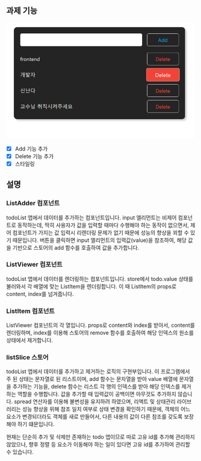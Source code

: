 ## 과제 기능
<img src="https://github.com/lybell-art/wanted-pre-onboarding-frontend-challenge-19/blob/main/result.png" width="500" >

- [x] Add 기능 추가
- [x] Delete 기능 추가
- [x] 스타일링

## 설명
### ListAdder 컴포넌트
todoList 앱에서 데이터를 추가하는 컴포넌트입니다.
input 엘리먼트는 비제어 컴포넌트로 동작하는데, 딱히 사용자가 값을 입력할 때마다 수행해야 하는 동작이 없으면서, 제어 컴포넌트가 가지는 값 입력시 리렌더링 문제가 없기 때문에 성능의 향상을 꾀할 수 있기 때문입니다.
버튼을 클릭하면 input 엘리먼트의 입력값(value)을 참조하여, 해당 값을 기반으로 스토어의 add 함수를 호출하여 값을 추가합니다.

### ListViewer 컴포넌트
todoList 앱에서 데이터를 렌더링하는 컴포넌트입니다.
store에서 todo.value 상태를 불러와서 각 배열에 맞는 ListItem을 렌더링합니다.
이 때 ListItem의 props로 content, index를 넘겨줍니다.

### ListItem 컴포넌트
ListViewer 컴포넌트의 각 열입니다.
props로 content와 index를 받아서, content를 렌더링하며, index를 이용해 스토어의 remove 함수를 호출하여 해당 인덱스의 원소를 상태에서 제거합니다.

### listSlice 스토어
todoList 앱에서 데이터를 추가하고 제거하는 로직의 구현부입니다.
이 프로그램에서 주 된 상태는 문자열로 된 리스트이며, add 함수는 문자열을 받아 value 배열에 문자열을 추가하는 기능을, delete 함수는 리스트 각 행의 인덱스를 받아 해당 인덱스를 제거하는 역할을 수행합니다.
값을 추가할 때 입력값이 공백이면 아무것도 추가하지 않습니다.
spread 연산자를 이용해 불변성을 유지하려 하였으며, 리액트 및 상태관리 라이브러리는 성능 향상을 위해 참조 일치 여부로 상태 변경을 확인하기 때문에, 객체의 어느 요소가 변경되더라도 객체를 새로 만들어서, 다른 내용의 값이 다른 참조를 갖도록 보장해야 하기 떄문입니다.

현재는 단순히 추가 및 삭제만 존재하는 todo 앱이므로 따로 고유 id를 추가해 관리하지 않았으나, 향후 정렬 등 요소가 이동해야 하는 일이 있다면 고유 id를 추가하여 관리할 수 있습니다.
